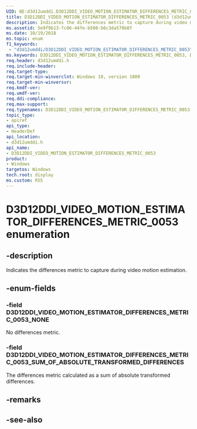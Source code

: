 ```yaml
---
UID: NE:d3d12umddi.D3D12DDI_VIDEO_MOTION_ESTIMATOR_DIFFERENCES_METRIC_0053
title: D3D12DDI_VIDEO_MOTION_ESTIMATOR_DIFFERENCES_METRIC_0053 (d3d12umddi.h)
description: Indicates the differences metric to capture during video motion estimation.
ms.assetid: 5e9f9b13-fc06-44fe-b508-b6c3da570b8f
ms.date: 10/19/2018
ms.topic: enum
f1_keywords:
 - "d3d12umddi/D3D12DDI_VIDEO_MOTION_ESTIMATOR_DIFFERENCES_METRIC_0053"
ms.keywords: D3D12DDI_VIDEO_MOTION_ESTIMATOR_DIFFERENCES_METRIC_0053, D3D12DDI_VIDEO_MOTION_ESTIMATOR_DIFFERENCES_METRIC_0053, 
req.header: d3d12umddi.h
req.include-header:
req.target-type:
req.target-min-winverclnt: Windows 10, version 1809
req.target-min-winversvr:
req.kmdf-ver:
req.umdf-ver:
req.ddi-compliance:
req.max-support:
req.typenames: D3D12DDI_VIDEO_MOTION_ESTIMATOR_DIFFERENCES_METRIC_0053
topic_type: 
- apiref
api_type: 
- HeaderDef
api_location: 
- d3d12umddi.h
api_name: 
- D3D12DDI_VIDEO_MOTION_ESTIMATOR_DIFFERENCES_METRIC_0053
product:
- Windows
targetos: Windows
tech.root: display
ms.custom: RS5
---
```


# D3D12DDI_VIDEO_MOTION_ESTIMATOR_DIFFERENCES_METRIC_0053 enumeration

## -description

Indicates the differences metric to capture during video motion estimation.

## -enum-fields

### -field D3D12DDI_VIDEO_MOTION_ESTIMATOR_DIFFERENCES_METRIC_0053_NONE

No differences metric.

### -field D3D12DDI_VIDEO_MOTION_ESTIMATOR_DIFFERENCES_METRIC_0053_SUM_OF_ABSOLUTE_TRANSFORMED_DIFFERENCES

The differences metric calculated as a sum of absolute transformed differences.

## -remarks

## -see-also
